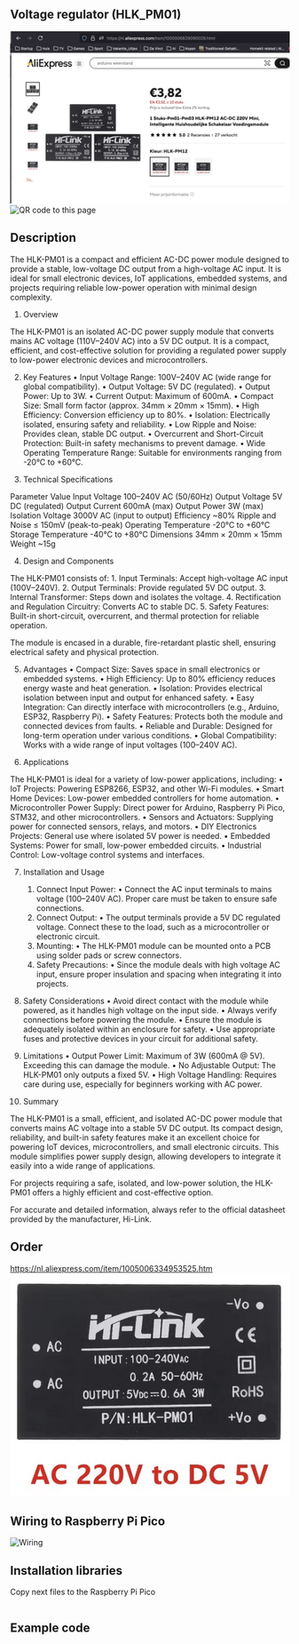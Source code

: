 ## Voltage regulator (HLK_PM01)

<img src="HLK_PM01_Photo.jpg" alt="Photo of the component">
<img src="HLK_PM01_QR_code.jpg" alt="QR code to this page" width="80" height="80">

## Description
The HLK-PM01 is a compact and efficient AC-DC power module designed to provide a stable, low-voltage DC output from a high-voltage AC input. It is ideal for small electronic devices, IoT applications, embedded systems, and projects requiring reliable low-power operation with minimal design complexity.

1. Overview

The HLK-PM01 is an isolated AC-DC power supply module that converts mains AC voltage (110V–240V AC) into a 5V DC output. It is a compact, efficient, and cost-effective solution for providing a regulated power supply to low-power electronic devices and microcontrollers.

2. Key Features
	•	Input Voltage Range: 100V–240V AC (wide range for global compatibility).
	•	Output Voltage: 5V DC (regulated).
	•	Output Power: Up to 3W.
	•	Current Output: Maximum of 600mA.
	•	Compact Size: Small form factor (approx. 34mm × 20mm × 15mm).
	•	High Efficiency: Conversion efficiency up to 80%.
	•	Isolation: Electrically isolated, ensuring safety and reliability.
	•	Low Ripple and Noise: Provides clean, stable DC output.
	•	Overcurrent and Short-Circuit Protection: Built-in safety mechanisms to prevent damage.
	•	Wide Operating Temperature Range: Suitable for environments ranging from -20°C to +60°C.

3. Technical Specifications

Parameter	Value
Input Voltage	100–240V AC (50/60Hz)
Output Voltage	5V DC (regulated)
Output Current	600mA (max)
Output Power	3W (max)
Isolation Voltage	3000V AC (input to output)
Efficiency	~80%
Ripple and Noise	≤ 150mV (peak-to-peak)
Operating Temperature	-20°C to +60°C
Storage Temperature	-40°C to +80°C
Dimensions	34mm × 20mm × 15mm
Weight	~15g

4. Design and Components

The HLK-PM01 consists of:
	1.	Input Terminals: Accept high-voltage AC input (100V–240V).
	2.	Output Terminals: Provide regulated 5V DC output.
	3.	Internal Transformer: Steps down and isolates the voltage.
	4.	Rectification and Regulation Circuitry: Converts AC to stable DC.
	5.	Safety Features: Built-in short-circuit, overcurrent, and thermal protection for reliable operation.

The module is encased in a durable, fire-retardant plastic shell, ensuring electrical safety and physical protection.

5. Advantages
	•	Compact Size: Saves space in small electronics or embedded systems.
	•	High Efficiency: Up to 80% efficiency reduces energy waste and heat generation.
	•	Isolation: Provides electrical isolation between input and output for enhanced safety.
	•	Easy Integration: Can directly interface with microcontrollers (e.g., Arduino, ESP32, Raspberry Pi).
	•	Safety Features: Protects both the module and connected devices from faults.
	•	Reliable and Durable: Designed for long-term operation under various conditions.
	•	Global Compatibility: Works with a wide range of input voltages (100–240V AC).

6. Applications

The HLK-PM01 is ideal for a variety of low-power applications, including:
	•	IoT Projects: Powering ESP8266, ESP32, and other Wi-Fi modules.
	•	Smart Home Devices: Low-power embedded controllers for home automation.
	•	Microcontroller Power Supply: Direct power for Arduino, Raspberry Pi Pico, STM32, and other microcontrollers.
	•	Sensors and Actuators: Supplying power for connected sensors, relays, and motors.
	•	DIY Electronics Projects: General use where isolated 5V power is needed.
	•	Embedded Systems: Power for small, low-power embedded circuits.
	•	Industrial Control: Low-voltage control systems and interfaces.

7. Installation and Usage
	1.	Connect Input Power:
	•	Connect the AC input terminals to mains voltage (100–240V AC). Proper care must be taken to ensure safe connections.
	2.	Connect Output:
	•	The output terminals provide a 5V DC regulated voltage. Connect these to the load, such as a microcontroller or electronic circuit.
	3.	Mounting:
	•	The HLK-PM01 module can be mounted onto a PCB using solder pads or screw connectors.
	4.	Safety Precautions:
	•	Since the module deals with high voltage AC input, ensure proper insulation and spacing when integrating it into projects.

8. Safety Considerations
	•	Avoid direct contact with the module while powered, as it handles high voltage on the input side.
	•	Always verify connections before powering the module.
	•	Ensure the module is adequately isolated within an enclosure for safety.
	•	Use appropriate fuses and protective devices in your circuit for additional safety.

9. Limitations
	•	Output Power Limit: Maximum of 3W (600mA @ 5V). Exceeding this can damage the module.
	•	No Adjustable Output: The HLK-PM01 only outputs a fixed 5V.
	•	High Voltage Handling: Requires care during use, especially for beginners working with AC power.

10. Summary

The HLK-PM01 is a small, efficient, and isolated AC-DC power module that converts mains AC voltage into a stable 5V DC output. Its compact design, reliability, and built-in safety features make it an excellent choice for powering IoT devices, microcontrollers, and small electronic circuits. This module simplifies power supply design, allowing developers to integrate it easily into a wide range of applications.

For projects requiring a safe, isolated, and low-power solution, the HLK-PM01 offers a highly efficient and cost-effective option.

For accurate and detailed information, always refer to the official datasheet provided by the manufacturer, Hi-Link.

## Order
<a href="https://nl.aliexpress.com/item/1005006334953525.html">https://nl.aliexpress.com/item/1005006334953525.htm</a>
<img src="HLK_PM01_Order.jpg" alt="Photo of the Order">


## Wiring to Raspberry Pi Pico
<img src="HLK_PM01_Wiring.jpg" alt="Wiring" >

## Installation libraries
Copy next files to the Raspberry Pi Pico

```bash

```

## Example code
```python



```



